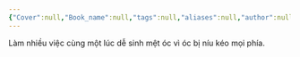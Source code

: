 ```yaml
---
{"Cover":null,"Book_name":null,"tags":null,"aliases":null,"author":null,"link":null,"dg-publish":true,"permalink":"/Book_ Reading 2024/Những câu nói hay trong sách/Làm nhiều việc cùng một lúc/","dgPassFrontmatter":true,"noteIcon":"2","created":"2023-12-15T06:59:28.770+07:00","updated":"2023-12-21T17:56:41.000+07:00"}
---
```


Làm nhiều việc cùng một lúc dễ sinh mệt óc vì óc bị níu kéo mọi phía. 